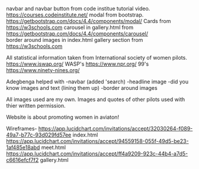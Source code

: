navbar and navbar button from code institue tutorial video. https://courses.codeinstitute.net/
modal from bootstrap. https://getbootstrap.com/docs/4.4/components/modal/
Cards from https://w3schools.com
carousel in gallery.html from https://getbootstrap.com/docs/4.4/components/carousel/  
border around images in index.html gallery section from https://w3schools.com

All statistical information taken from International society of women pilots. https://www.iswap.org/
WASP's https://www.npr.org/
99's https://www.ninety-nines.org/

Adegbenga helped with -navbar (added 'search)
                      -headline image
                      -did you know images and text (lining them up)
                      -border around images

All images used are my own.
Images and quotes of other pilots used with thier written permission.

Website is about promoting women in aviaton!

Wireframes-
https://app.lucidchart.com/invitations/accept/32030264-f089-49a7-b77c-93d029fd57ee index.html
https://app.lucidchart.com/invitations/accept/94559158-055f-49d5-be23-1af485e18abd meet.html
https://app.lucidchart.com/invitations/accept/ff4a9209-923c-44b4-a7d5-c6616efcf7f2 gallery.html

​